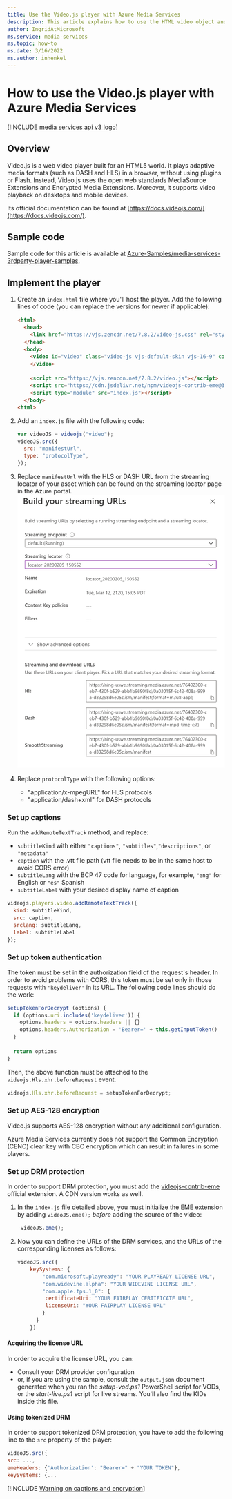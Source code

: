 ```yaml
---
title: Use the Video.js player with Azure Media Services
description: This article explains how to use the HTML video object and JavaScript with Azure Media Services
author: IngridAtMicrosoft
ms.service: media-services
ms.topic: how-to
ms.date: 3/16/2022
ms.author: inhenkel
---
```


# How to use the Video.js player with Azure Media Services

[!INCLUDE [media services api v3 logo](./includes/v3-hr.md)]

## Overview

Video.js is a web video player built for an HTML5 world. It plays adaptive media formats (such as DASH and HLS) in a browser, without using plugins or Flash. Instead, Video.js uses the open web standards MediaSource Extensions and Encrypted Media Extensions. Moreover, it supports video playback on desktops and mobile devices.

Its official documentation can be found at [https://docs.videojs.com/](https://docs.videojs.com/).

## Sample code
Sample code for this article is available at [Azure-Samples/media-services-3rdparty-player-samples](https://github.com/Azure-Samples/media-services-3rdparty-player-samples).

## Implement the player

1. Create an `index.html` file where you'll host the player. Add the following lines of code (you can replace the versions for newer if applicable):

    ```html
    <html>
      <head>
        <link href="https://vjs.zencdn.net/7.8.2/video-js.css" rel="stylesheet" />
      </head>
      <body>
        <video id="video" class="video-js vjs-default-skin vjs-16-9" controls data-setup="{}">
        </video>

        <script src="https://vjs.zencdn.net/7.8.2/video.js"></script>
        <script src="https://cdn.jsdelivr.net/npm/videojs-contrib-eme@3.7.0/dist/videojs-contrib-eme.min.js"></script>
        <script type="module" src="index.js"></script>
      </body>
    <html>
    ```

2. Add an `index.js` file with the following code:

    ```javascript
    var videoJS = videojs("video");
    videoJS.src({
      src: "manifestUrl",
      type: "protocolType",
    });
    ```

3. Replace `manifestUrl` with the HLS or DASH URL from the streaming locator of your asset which can be found on the streaming locator page in the Azure portal.
    ![streaming locator URLs](media/player-shaka-player-how-to/streaming-urls.png)

4. Replace `protocolType` with the following options:

    - "application/x-mpegURL" for HLS protocols
    - "application/dash+xml" for DASH protocols

### Set up captions

Run the `addRemoteTextTrack` method, and replace:

- `subtitleKind` with either `"captions"`, `"subtitles"`,`"descriptions"`,  or `"metadata"`  
- `caption` with the .vtt file path (vtt file needs to be in the same host to avoid CORS error)
- `subtitleLang` with the BCP 47 code for language, for example, `"eng"` for English or `"es"` Spanish
- `subtitleLabel` with your desired display name of caption

```javascript
videojs.players.video.addRemoteTextTrack({
  kind: subtitleKind,
  src: caption,
  srclang: subtitleLang,
  label: subtitleLabel
});
```

### Set up token authentication

The token must be set in the authorization field of the request's header. In order to avoid problems with CORS, this token must be set only in those requests with `'keydeliver'` in its URL. The following code lines should do the work:

```javascript
setupTokenForDecrypt (options) {
  if (options.uri.includes('keydeliver')) {
    options.headers = options.headers || {}
    options.headers.Authorization = 'Bearer=' + this.getInputToken()
  }

  return options
}
```

Then, the above function must be attached to the `videojs.Hls.xhr.beforeRequest` event.

```javascript
videojs.Hls.xhr.beforeRequest = setupTokenForDecrypt;
```

### Set up AES-128 encryption

Video.js supports AES-128 encryption without any additional configuration.

Azure Media Services currently does not support the Common Encryption (CENC) clear key with CBC encryption which can result in failures in some players. 

### Set up DRM protection

In order to support DRM protection, you must add the [videojs-contrib-eme](https://github.com/videojs/videojs-contrib-eme) official extension. A CDN version works as well.

1. In the `index.js` file detailed above, you must initialize the EME extension by adding `videoJS.eme();` *before* adding the source of the video:

   ```javascript
    videoJS.eme();
   ```

2. Now you can define the URLs of the DRM services, and the URLs of the corresponding licenses as follows:

   ```javascript
   videoJS.src({
       keySystems: {
           "com.microsoft.playready": "YOUR PLAYREADY LICENSE URL",
           "com.widevine.alpha": "YOUR WIDEVINE LICENSE URL",
           "com.apple.fps.1_0": {
            certificateUri: "YOUR FAIRPLAY CERTIFICATE URL",
            licenseUri: "YOUR FAIRPLAY LICENSE URL"
           }
         }
       })

   ```

#### Acquiring the license URL

In order to acquire the license URL, you can:

- Consult your DRM provider configuration
- or, if you are using the sample, consult the `output.json` document generated when you ran the *setup-vod.ps1* PowerShell script for VODs, or the *start-live.ps1* script for live streams. You'll also find the KIDs inside this file.

#### Using tokenized DRM

In order to support tokenized DRM protection, you have to add the following line to the `src` property of the player:

```javascript
videoJS.src({
src: ...,
emeHeaders: {'Authorization': "Bearer=" + "YOUR TOKEN"},
keySystems: {...
```

[!INCLUDE [Warning on captions and encryption](./includes/warning-captions-encryption.md)]
